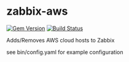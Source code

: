 zabbix-aws
====

[![Gem Version](https://badge.fury.io/rb/awsbix.svg)](http://badge.fury.io/rb/awsbix)
[![Build Status](https://travis-ci.com/brahman81/awsbix.svg?branch=master)](https://travis-ci.com/brahman81/awsbix)

Adds/Removes AWS cloud hosts to Zabbix 

see bin/config.yaml for example configuration
